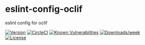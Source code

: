 eslint-config-oclif
====================

eslint config for oclif

[![Version](https://img.shields.io/npm/v/eslint-config-oclif.svg)](https://npmjs.org/package/eslint-config-oclif)
[![CircleCI](https://circleci.com/gh/oclif/eslint-config-oclif/tree/main.svg?style=svg)](https://circleci.com/gh/oclif/eslint-config-oclif/tree/main)
[![Known Vulnerabilities](https://snyk.io/test/npm/eslint-config-oclif/badge.svg)](https://snyk.io/test/npm/eslint-config-oclif)
[![Downloads/week](https://img.shields.io/npm/dw/eslint-config-oclif.svg)](https://npmjs.org/package/eslint-config-oclif)
[![License](https://img.shields.io/npm/l/eslint-config-oclif.svg)](https://github.com/oclif/eslint-config-oclif/blob/main/package.json)

